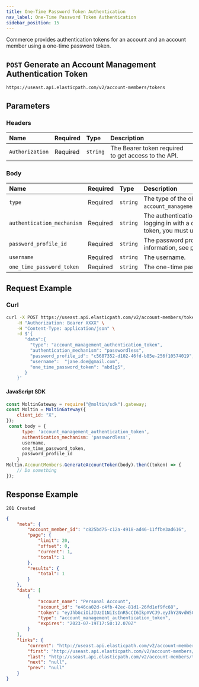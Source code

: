 ```yaml
---
title: One-Time Password Token Authentication
nav_label: One-Time Password Token Authentication
sidebar_position: 15
---
```


Commerce provides authentication tokens for an account and an account member using a one-time password token.

## `POST` Generate an Account Management Authentication Token

```http
https://useast.api.elasticpath.com/v2/account-members/tokens
```

## Parameters

### Headers

| Name            | Required | Type     | Description                          |
|:----------------|:---------|:---------|:-------------------------------------|
| `Authorization` | Required | `string` | The Bearer token required to get access to the API. |

### Body

| Name                       | Required | Type     | Description                                                                                                                                                            |
|:---------------------------|:---------|:---------|:-----------------------------------------------------------------------------------------------------------------------------------------------------------------------|
| `type`                     | Required | `string` | The type of the object. You must use `account_management_authentication_token`.                                                                                        |
| `authentication_mechanism` | Required | `string` | The authentication mechanism. For logging in with a one-time password token, you must use `passwordless`.                                                                    |
| `password_profile_id`      | Required | `string` | The password profile ID. For more information, see [password profiles page](/docs/commerce-cloud/authentication/single-sign-on/password-profiles-api/overview). |
| `username`                 | Required | `string` | The username.                                                                                                                                                          |
| `one_time_password_token`                 | Required | `string` | The one-time password token.                                                                                                                                                          |

## Request Example

### Curl

```bash
curl -X POST https://useast.api.elasticpath.com/v2/account-members/tokens \
    -H "Authorization: Bearer XXXX" \
    -H "Content-Type: application/json" \
    -d $'{
       "data":{
         "type": "account_management_authentication_token",
         "authentication_mechanism": "passwordless",
         "password_profile_id": "c5687352-d102-46fd-b85e-256f10574019",
         "username":  "jane.doe@gmail.com",
         "one_time_password_token": "abd1g5",
       }
    }'
```

#### JavaScript SDK

```javascript
const MoltinGateway = require("@moltin/sdk").gateway;
const Moltin = MoltinGateway({
    client_id: "X",
});
 const body = {
      type: 'account_management_authentication_token',
      authentication_mechanism: 'passwordless',
      username,
      one_time_password_token,
      password_profile_id
    }
Moltin.AccountMembers.GenerateAccountToken(body).then((token) => {
    // Do something
});
```

## Response Example

`201 Created`

```json
{
    "meta": {
        "account_member_id": "c825bd75-c12a-4918-ad46-11ffbe3ad616",
        "page": {
            "limit": 20,
            "offset": 0,
            "current": 1,
            "total": 1
        },
        "results": {
            "total": 1
        }
    },
    "data": [
        {
            "account_name": "Personal Account",
            "account_id": "e46ca02d-c4fb-42ec-81d1-26fd1ef9fc68",
            "token": "eyJhbGciOiJIUzI1NiIsInR5cCI6IkpXVCJ9.eyJhY2NvdW50X21lbWJlcl9zZWxmX21hbmFnZW1lbnQiOiJkaXNhYmxlZCIsImFuY2VzdG9ycyI6IiIsImV4cCI6MTY4OTc4OTAxMiwiaWF0IjoxNjg5NzAyNjEyLCJyZWFsbV9pZCI6IjI2ZThiMDQzLWFhMDgtNGFmYS1iN2IxLTVjOTI2ZjY3MDZjMiIsInNjb3BlIjoiZTQ2Y2EwMmQtYzRmYi00MmVjLTgxZDEtMjZmZDFlZjlmYzY4Iiwic3RvcmVfaWQiOiJkNWZjYzBhNC00MWMwLTQzYmQtODRjMS1jNzZjODBjMzVhN2MiLCJzdWIiOiJjODI1YmQ3NS1jMTJhLTQ5MTgtYWQ0Ni0xMWZmYmUzYWQ2MTYifQ.Ivz--cxNu8BMzXwM48FSjTI1z2732DEIIKfofRizN2o",
            "type": "account_management_authentication_token",
            "expires": "2023-07-19T17:50:12.070Z"
        }
    ],
    "links": {
        "current": "http://useast.api.elasticpath.com/v2/account-members/tokens?page[offset]=0&page[limit]=20",
        "first": "http://useast.api.elasticpath.com/v2/account-members/tokens?page[offset]=0&page[limit]=20",
        "last": "http://useast.api.elasticpath.com/v2/account-members/tokens?page[offset]=0&page[limit]=20",
        "next": "null",
        "prev": "null"
    }
}
```
